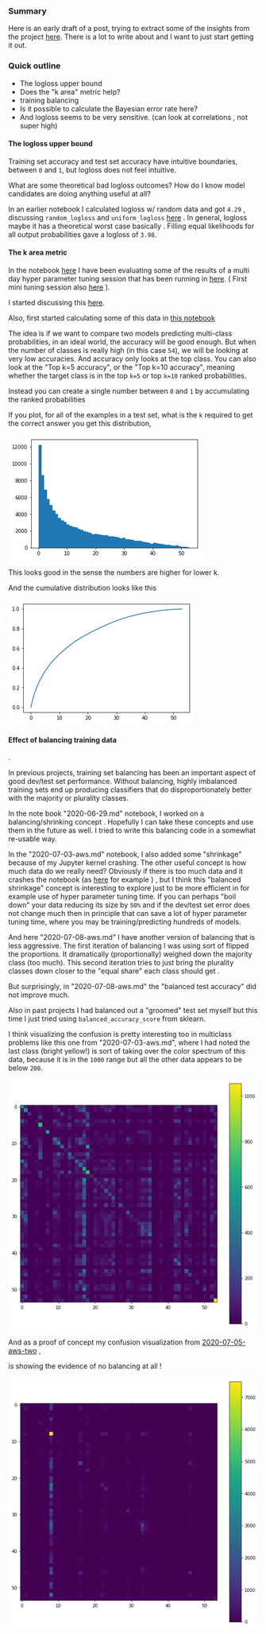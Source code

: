 
### Summary
Here is an early draft of a post, trying to extract some of the insights from the project [here](https://github.com/namoopsoo/learn-citibike/blob/2020-revisit/notes/).
There is a lot to write about and I want to just start getting it out.

### Quick outline
- The logloss upper bound
- Does the "k area" metric help?
- training balancing
- Is it possible to calculate the Bayesian error rate here?
- And logloss seems to be very sensitive.   (can look at correlations , not super high)

#### The logloss upper bound
Training set accuracy and test set accuracy have intuitive boundaries, between `0` and `1`, but logloss does not feel intuitive.

What are some theoretical bad logloss outcomes? How do I know model candidates are doing anything useful at all?

In an earlier notebook I calculated logloss w/ random data and got `4.29` , discussing  `random_logloss`  and `uniform_logloss` [here](https://github.com/namoopsoo/learn-citibike/blob/2020-revisit/notes/2020-07-04-aws.md) . In general, logloss maybe it has a theoretical worst case basically . Filling equal likelihoods for all output probabilities gave a logloss of `3.98`.



#### The k area metric
In the notebook [here](https://github.com/namoopsoo/learn-citibike/blob/2020-revisit/notes/2020-07-11-local.md) I have been evaluating some of the results of a multi day hyper parameter tuning session that has been running in [here](https://github.com/namoopsoo/learn-citibike/blob/2020-revisit/notes/2020-07-10-aws.md). ( First mini tuning session also [here](https://github.com/namoopsoo/learn-citibike/blob/2020-revisit/notes/2020-07-09-aws.md) ).

I started discussing this [here](https://github.com/namoopsoo/learn-citibike/blob/2020-revisit/notes/2020-07-11-local.md#karea).

Also, first started calculating some of this data in [this notebook](https://github.com/namoopsoo/learn-citibike/blob/2020-revisit/notes/2020-07-04-aws.md)


The idea is if we want to compare two models predicting multi-class probabilities, in an ideal world, the accuracy will be good enough. But when the number of classes is really high (in this case `54`), we will be looking at very low accuracies. And accuracy only looks at the top class. You can also look at the "Top k=5 accuracy", or the "Top k=10 accuracy", meaning whether the target class is in the top `k=5` or top `k=10` ranked probabilities.

Instead you can create a single number between `0` and `1` by accumulating the ranked probabilities


If you plot, for all of the examples in a test set, what is the `k` required to get the correct answer you get this distribution,


<img src="https://github.com/namoopsoo/learn-citibike/blob/2020-revisit/notes/2020-07-04-aws_files/2020-07-04-aws_34_0.png?raw=true" >

This looks good in the sense the numbers are higher for lower k.

And the cumulative distribution looks like this

<img src="https://github.com/namoopsoo/learn-citibike/blob/2020-revisit/notes/2020-07-04-aws_files/2020-07-04-aws_36_0.png?raw=true" />



#### Effect of balancing training data
.

In previous projects, training set balancing has been an important aspect of good dev/test set performance. Without balancing, highly imbalanced training sets end up producing classifiers that do disproportionately better with the majority or plurality classes.

In the note book "2020-06-29.md" notebook, I worked on a balancing/shrinking concept . Hopefully I can take these concepts and use them in the future as well. I tried to write this balancing code in a somewhat re-usable way.

In the "2020-07-03-aws.md" notebook, I also added some "shrinkage" because of my Jupyter kernel crashing. The other useful concept is how much data do we really need? Obviously if there is too much data and it crashes the notebook (as [here]("2020-06-28-take2.ipynb") for example ) , but I think this "balanced shrinkage" concept is interesting to explore just to be more efficient in for example use of hyper parameter tuning time. If you can perhaps "boil down" your data reducing its size by `50%` and if the dev/test set error does not change much then in principle that can save a lot of hyper parameter tuning time, where you may be training/predicting hundreds of models.

And here "2020-07-08-aws.md" I have another version of balancing that is less aggressive. The first iteration of balancing I was using sort of flipped the proportions. It dramatically (proportionally) weighed down the majority class (too much). This second iteration tries to just bring the plurality classes down closer to the "equal share" each class should get .


But surprisingly, in "2020-07-08-aws.md" the "balanced test accuracy" did not improve much.


Also in past projects I had balanced out a "groomed" test set myself but this time I just tried using `balanced_accuracy_score` from sklearn.

I think visualizing the confusion is pretty interesting too in multiclass problems like this one from "2020-07-03-aws.md", where I had noted the last class (bright yellow!) is sort of taking over the color spectrum of this data, because it is in the `1000` range but all the other data appears to be below `200`.

<img src="https://github.com/namoopsoo/learn-citibike/raw/2020-revisit/notes/2020-07-03-aws_files/2020-07-03-aws_32_0.png?raw=true" >


And as a proof of concept my confusion visualization from [2020-07-05-aws-two](https://github.com/namoopsoo/learn-citibike/blob/2020-revisit/notes/2020-07-05-aws-two.md) ,

is showing the evidence of no balancing at all !

<img src="https://github.com/namoopsoo/learn-citibike/raw/2020-revisit/notes/2020-07-05-aws-two_files/2020-07-05-aws-two_11_0.png?raw=true">
